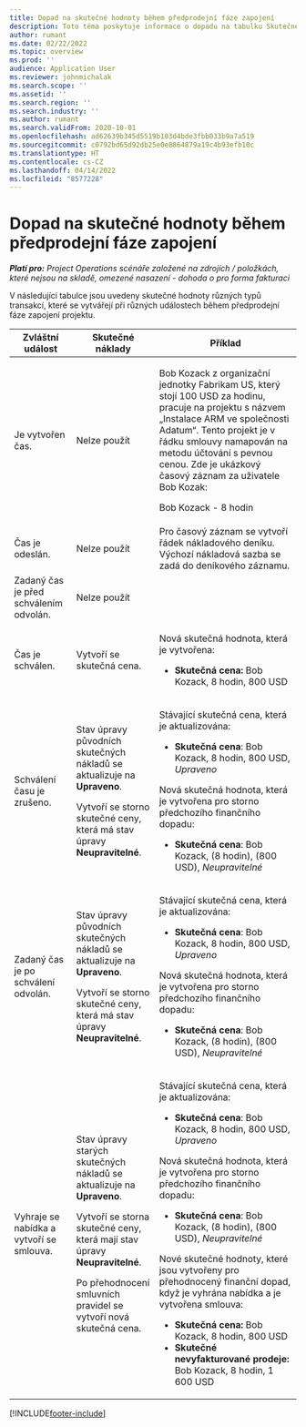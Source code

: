 ```yaml
---
title: Dopad na skutečné hodnoty během předprodejní fáze zapojení
description: Toto téma poskytuje informace o dopadu na tabulku Skutečné hodnoty při různých událostech během doby, kdy je zapojení v předprodejní fázi v Microsoft Dynamics 365 Project Operations.
author: rumant
ms.date: 02/22/2022
ms.topic: overview
ms.prod: ''
audience: Application User
ms.reviewer: johnmichalak
ms.search.scope: ''
ms.assetid: ''
ms.search.region: ''
ms.search.industry: ''
ms.author: rumant
ms.search.validFrom: 2020-10-01
ms.openlocfilehash: ad62639b345d5519b103d4bde3fbb033b9a7a519
ms.sourcegitcommit: c0792bd65d92db25e0e8864879a19c4b93efb10c
ms.translationtype: HT
ms.contentlocale: cs-CZ
ms.lasthandoff: 04/14/2022
ms.locfileid: "8577228"
---
```

# <a name="actuals-impact-during-the-pre-sales-stage-of-an-engagement"></a>Dopad na skutečné hodnoty během předprodejní fáze zapojení

_**Platí pro:** Project Operations scénáře založené na zdrojích / položkách, které nejsou na skladě, omezené nasazení - dohoda o pro forma fakturaci_

V následující tabulce jsou uvedeny skutečné hodnoty různých typů transakcí, které se vytvářejí při různých událostech během předprodejní fáze zapojení projektu.

| Zvláštní událost | Skutečné náklady | Příklad |
|---|---|---|
| Je vytvořen čas. | Nelze použít | <p>Bob Kozack z organizační jednotky Fabrikam US, který stojí 100 USD za hodinu, pracuje na projektu s názvem „Instalace ARM ve společnosti Adatum“. Tento projekt je v řádku smlouvy namapován na metodu účtování s pevnou cenou. Zde je ukázkový časový záznam za uživatele Bob Kozak:</p><p>Bob Kozack - 8 hodin</p> |
| Čas je odeslán. | Nelze použít | Pro časový záznam se vytvoří řádek nákladového deníku. Výchozí nákladová sazba se zadá do deníkového záznamu. |
| Zadaný čas je před schválením odvolán. | Nelze použít | |
| Čas je schválen. | Vytvoří se skutečná cena. | <p>Nová skutečná hodnota, která je vytvořena:</p><ul><li>**Skutečná cena:** Bob Kozack, 8 hodin, 800 USD</li></ul> |
| Schválení času je zrušeno. | <p>Stav úpravy původních skutečných nákladů se aktualizuje na **Upraveno**.</p><p>Vytvoří se storno skutečné ceny, která má stav úpravy **Neupravitelné**.</p> | <p>Stávající skutečná cena, která je aktualizována:</p><ul><li>**Skutečná cena**: Bob Kozack, 8 hodin, 800 USD, *Upraveno*</li></ul><p>Nová skutečná hodnota, která je vytvořena pro storno předchozího finančního dopadu:</p><ul><li>**Skutečná cena**: Bob Kozack, (8 hodin), (800 USD), *Neupravitelné*</li></ul> |
| Zadaný čas je po schválení odvolán. | <p>Stav úpravy původních skutečných nákladů se aktualizuje na **Upraveno**.</p><p>Vytvoří se storno skutečné ceny, která má stav úpravy **Neupravitelné**.</p> | <p>Stávající skutečná cena, která je aktualizována:</p><ul><li>**Skutečná cena**: Bob Kozack, 8 hodin, 800 USD, *Upraveno*</li></ul><p>Nová skutečná hodnota, která je vytvořena pro storno předchozího finančního dopadu:</p><ul><li>**Skutečná cena**: Bob Kozack, (8 hodin), (800 USD), *Neupravitelné*</li></ul> |
| Vyhraje se nabídka a vytvoří se smlouva. | <p>Stav úpravy starých skutečných nákladů se aktualizuje na **Upraveno**.</p><p>Vytvoří se storna skutečné ceny, která mají stav úpravy **Neupravitelné**.</p><p>Po přehodnocení smluvních pravidel se vytvoří nová skutečná cena.</p> | <p>Stávající skutečná cena, která je aktualizována:</p><ul><li>**Skutečná cena**: Bob Kozack, 8 hodin, 800 USD, *Upraveno*</li></ul><p>Nová skutečná hodnota, která je vytvořena pro storno předchozího finančního dopadu:</p><ul><li>**Skutečná cena**: Bob Kozack, (8 hodin), (800 USD), *Neupravitelné*</li></ul><p>Nové skutečné hodnoty, které jsou vytvořeny pro přehodnocený finanční dopad, když je vyhrána nabídka a je vytvořena smlouva:</p><ul><li>**Skutečná cena:** Bob Kozack, 8 hodin, 800 USD</li><li>**Skutečné nevyfakturované prodeje:** Bob Kozack, 8 hodin, 1 600 USD</li></ul> |

[!INCLUDE[footer-include](../includes/footer-banner.md)]
